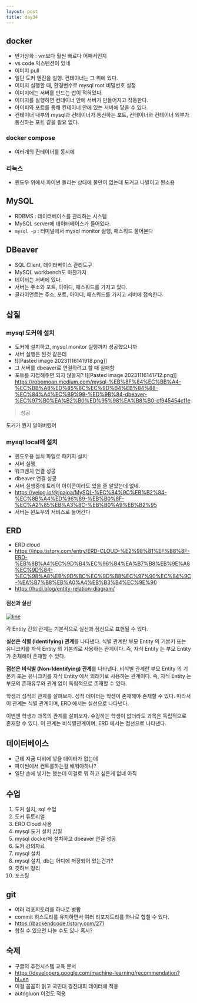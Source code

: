 ```yaml
---
layout: post
title: day34
---
```

## docker
- 반가상화 : vm보다 훨씬 빠르다 어째서인지
- vs code 익스텐션이 있네
- 이미지 pull
- 일단 도커 엔진을 실행. 컨테이너는 그 위에 있다.
- 이미지 실행할 때, 환경변수로 mysql root 비밀번호 설정
- 이미지에는 서버를 만드는 법이 적혀있다.
- 이미지를 실행하면 컨테이너 안에 서버가 만들어지고 작동한다.
- 아이피와 포트를 통해 컨테이너 안에 있는 서버에 닿을 수 있다.
- 컨테이너 내부의 mysql과 컨테이너가 통신하는 포트, 컨테이너와 컨테이너 외부가 통신하는 포트 같을 필요 없다.
### docker compose
- 여러개의 컨테이너를 동시에
### 리눅스
- 윈도우 위에서 파이썬 돌리는 상태에 불만이 없는데 도커고 나발이고 뭔소용
## MySQL
- RDBMS : 데이터베이스를 관리하는 시스템
- MySQL server에 데이터베이스가 들어있다.
- `mysql -p` : 터미널에서 mysql monitor 실행, 패스워드 물어본다
## DBeaver
- SQL Client, 데이터베이스 관리도구
- MySQL workbench도 마찬가지
- 데이터는 서버에 있다.
- 서버는 주소와 포트, 아이디, 패스워드를 가지고 있다.
- 클라이언트는 주소, 포트, 아이디, 패스워드를 가지고 서버에 접속한다.

## 삽질
### mysql 도커에 설치
- 도커에 설치하고, mysql monitor 실행까지 성공했으니까
- 서버 실행은 된것 같은데
- ![[Pasted image 20231116141918.png]]
- 그 서버를 dbeaver로 연결하려고 할 때 실패함
- 포트를 지정해주면 되지 않을지?
![[Pasted image 20231116141712.png]]
https://robomoan.medium.com/mysql-%EB%8F%84%EC%BB%A4-%EC%BB%A8%ED%85%8C%EC%9D%B4%EB%84%88-%EC%84%A4%EC%B9%98-%ED%9B%84-dbeaver-%EC%97%B0%EA%B2%B0%ED%95%98%EA%B8%B0-cf945454cf1e
> 성공

도커가 뭔지 알아버렸어
### mysql local에 설치
- 윈도우용 설치 파일로 패키지 설치
- 서버 실행
- 워크벤치 연결 성공
- dbeaver 연결 성공
- 서버 실행중에 트레이 아이콘이라도 있을 줄 알았는데 없네.
- https://velog.io/@joajoa/MySQL-%EC%84%9C%EB%B2%84-%EC%8B%A4%ED%96%89-%EB%B0%8F-%EC%A2%85%EB%A3%8C-%EB%B0%A9%EB%B2%95
- 서버는 윈도우의 서비스로 들어간다
## ERD
- ERD cloud
- https://inpa.tistory.com/entry/ERD-CLOUD-%E2%98%81%EF%B8%8F-ERD-%EB%8B%A4%EC%9D%B4%EC%96%B4%EA%B7%B8%EB%9E%A8%EC%9D%84-%EC%98%A8%EB%9D%BC%EC%9D%B8%EC%97%90%EC%84%9C-%EA%B7%B8%EB%A0%A4%EB%B3%B4%EC%9E%90
- https://hudi.blog/entity-relation-diagram/
#### 점선과 실선

[![line](https://hudi.blog/static/ce45f368f9d1cecc4ab1e826f798a595/fdd90/line.png)](https://hudi.blog/static/ce45f368f9d1cecc4ab1e826f798a595/fdd90/line.png)

각 Entity 간의 관계는 기본적으로 실선과 점선으로 표현될 수 있다.

**실선은 식별 (Identifying) 관계**를 나타낸다. 식별 관계란 부모 Entity 의 기본키 또는 유니크키를 자식 Entity 의 기본키로 사용하는 관계이다. 즉, 자식 Entity 는 부모 Entity 가 존재해야 존재할 수 있다.

**점선은 비식별 (Non-Identifying) 관계**를 나타낸다. 비식별 관계란 부모 Entity 의 기본키 또는 유니크키를 자식 Entity 에서 외래키로 사용하는 관계이다. 즉, 자식 Entity 는 부모의 존재유무와 관계 없이 독립적으로 존재할 수 있다.

학생과 성적의 관계를 살펴보자. 성적 데이터는 학생이 존재해야 존재할 수 있다. 따라서 이 관계는 식별 관계이며, ERD 에서는 실선으로 나타낸다.

이번엔 학생과 과목의 관계를 살펴보자. 수강하는 학생이 없더라도 과목은 독립적으로 존재할 수 있다. 이 관계는 비식별관계이며, ERD 에서는 점선으로 나타낸다.
## 데이터베이스
- 근데 지금 디비에 넣을 데이터가 없는데
- 파이썬에서 컨트롤하는걸 배워야하나?
- 일단 손에 넣기는 했는데 이걸로 뭐 하고 싶은게 없네 아직
## 수업
1. 도커 설치, sql 수업
2. 도커 튜토리얼
3. ERD Cloud 사용
4. mysql 도커 설치 삽질
5. mysql docker에 설치하고 dbeaver 연결 성공
6. 도커 강의자료
7. mysql 설치
8. mysql 설치, db는 어디에 저장되어 있는건가?
9. 깃허브 정리
10. 포스팅
## git
- 여러 리포지토리를 하나로 병합
- commit 히스토리를 유지하면서 여러 리포지토리를 하나로 합칠 수 있다.
- https://backendcode.tistory.com/271
- 합칠 수 있으면 나눌 수도 있나 혹시?
## 숙제
- 구글의 추천시스템 교육 문서
- https://developers.google.com/machine-learning/recommendation?hl=en
- 이걸 꼼꼼히 읽고 국민대 경진대회 데이터에 적용
- autogluon 이것도 적용